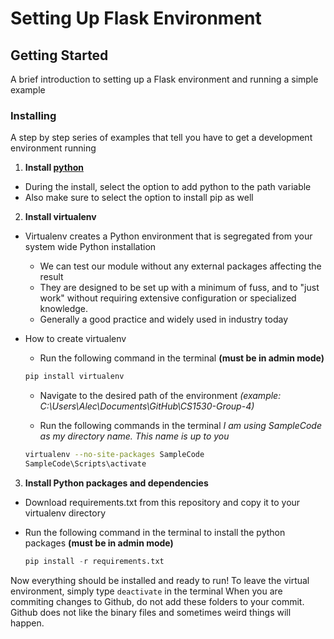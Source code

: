 # Setting Up Flask Environment

## Getting Started

A brief introduction to setting up a Flask environment and running a simple example

### Installing

A step by step series of examples that tell you have to get a development environment running

1. **Install [python](https://www.python.org/ftp/python/3.6.4/python-3.6.4.exe)**
* During the install, select the option to add python to the path variable
* Also make sure to select the option to install pip as well

2. **Install virtualenv**

* Virtualenv creates a Python environment that is segregated from your system wide Python installation
  * We can test our module without any external packages affecting the result
  * They are designed to be set up with a minimum of fuss, and to "just work" without requiring extensive configuration or specialized knowledge.
  * Generally a good practice and widely used in industry today

* How to create virtualenv
  * Run the following command in the terminal **(must be in admin mode)**
  ``` python
  pip install virtualenv
  ```
  * Navigate to the desired path of the environment *(example: C:\Users\Alec\Documents\GitHub\CS1530-Group-4)*

  * Run the following commands in the terminal *I am using SampleCode as my directory name. This name is up to you*
  ``` bash
  virtualenv --no-site-packages SampleCode
  SampleCode\Scripts\activate
  ```
3. **Install Python packages and dependencies**
* Download requirements.txt from this repository and copy it to your virtualenv directory

* Run the following command in the terminal to install the python packages **(must be in admin mode)**
  ```python
  pip install -r requirements.txt
  ```

Now everything should be installed and ready to run! To leave the virtual environment, simply type `deactivate` in the terminal
When you are commiting changes to Github, do not add these folders to your commit. Github does not like the binary files and sometimes weird things will happen.